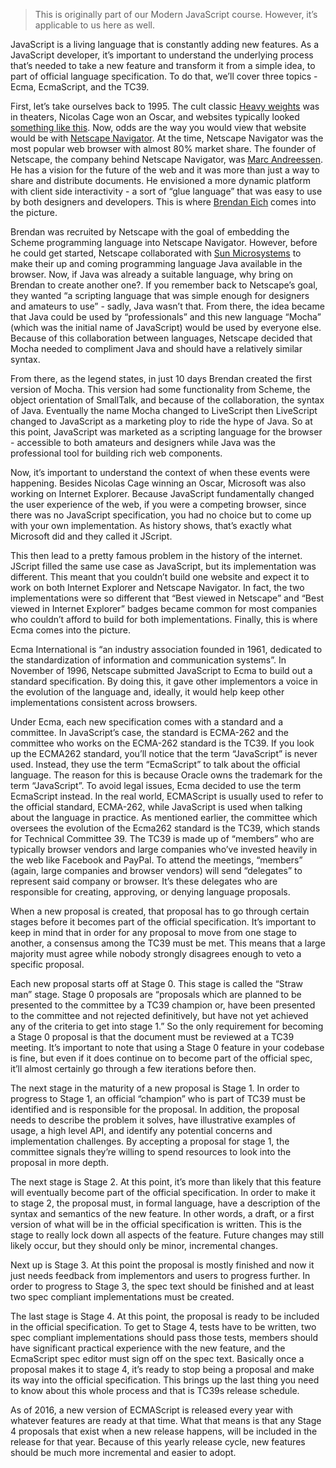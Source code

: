 > This is originally part of our Modern JavaScript course. However, it’s applicable to us here as well.

JavaScript is a living language that is constantly adding new features. As a JavaScript developer, it’s important to understand the underlying process that’s needed to take a new feature and transform it from a simple idea, to part of official language specification. To do that, we’ll cover three topics - Ecma, EcmaScript, and the TC39.

First, let’s take ourselves back to 1995. The cult classic [Heavy weights](https://www.youtube.com/watch?v=uD4GclR6ZEo) was in theaters, Nicolas Cage won an Oscar, and websites typically looked [something like this](http://berkshirehathaway.com/). Now, odds are the way you would view that website would be with [Netscape Navigator](https://en.wikipedia.org/wiki/Netscape_Navigator). At the time, Netscape Navigator was the most popular web browser with almost 80% market share. The founder of Netscape, the company behind Netscape Navigator, was [Marc Andreessen](https://twitter.com/pmarca). He has a vision for the future of the web and it was more than just a way to share and distribute documents. He envisioned a more dynamic platform with client side interactivity - a sort of “glue language” that was easy to use by both designers and developers. This is where [Brendan Eich](https://twitter.com/BrendanEich) comes into the picture.

Brendan was recruited by Netscape with the goal of embedding the Scheme programming language into Netscape Navigator. However, before he could get started, Netscape collaborated with [Sun Microsystems](https://en.wikipedia.org/wiki/Sun_Microsystems) to make their up and coming programming language Java available in the browser. Now, if Java was already a suitable language, why bring on Brendan to create another one?. If you remember back to Netscape’s goal, they wanted “a scripting language that was simple enough for designers and amateurs to use” - sadly, Java wasn’t that. From there, the idea became that Java could be used by “professionals” and this new language “Mocha” (which was the initial name of JavaScript) would be used by everyone else. Because of this collaboration between languages, Netscape decided that Mocha needed to compliment Java and should have a relatively similar syntax.

From there, as the legend states, in just 10 days Brendan created the first version of Mocha. This version had some functionality from Scheme, the object orientation of SmallTalk, and because of the collaboration, the syntax of Java. Eventually the name Mocha changed to LiveScript then LiveScript changed to JavaScript as a marketing ploy to ride the hype of Java. So at this point, JavaScript was marketed as a scripting language for the browser - accessible to both amateurs and designers while Java was the professional tool for building rich web components.

Now, it’s important to understand the context of when these events were happening. Besides Nicolas Cage winning an Oscar, Microsoft was also working on Internet Explorer. Because JavaScript fundamentally changed the user experience of the web, if you were a competing browser, since there was no JavaScript specification, you had no choice but to come up with your own implementation. As history shows, that’s exactly what Microsoft did and they called it JScript.

This then lead to a pretty famous problem in the history of the internet. JScript filled the same use case as JavaScript, but its implementation was different. This meant that you couldn’t build one website and expect it to work on both Internet Explorer and Netscape Navigator. In fact, the two implementations were so different that “Best viewed in Netscape” and “Best viewed in Internet Explorer” badges became common for most companies who couldn’t afford to build for both implementations. Finally, this is where Ecma comes into the picture.

Ecma International is “an industry association founded in 1961, dedicated to the standardization of information and communication systems”. In November of 1996, Netscape submitted JavaScript to Ecma to build out a standard specification. By doing this, it gave other implementors a voice in the evolution of the language and, ideally, it would help keep other implementations consistent across browsers.

Under Ecma, each new specification comes with a standard and a committee. In JavaScript’s case, the standard is ECMA-262 and the committee who works on the ECMA-262 standard is the TC39. If you look up the ECMA262 standard, you’ll notice that the term “JavaScript” is never used. Instead, they use the term “EcmaScript” to talk about the official language. The reason for this is because Oracle owns the trademark for the term “JavaScript”. To avoid legal issues, Ecma decided to use the term EcmaScript instead. In the real world, ECMAScript is usually used to refer to the official standard, ECMA-262, while JavaScript is used when talking about the language in practice. As mentioned earlier, the committee which oversees the evolution of the Ecma262 standard is the TC39, which stands for Technical Committee 39. The TC39 is made up of “members” who are typically browser vendors and large companies who’ve invested heavily in the web like Facebook and PayPal. To attend the meetings, “members” (again, large companies and browser vendors) will send “delegates” to represent said company or browser. It’s these delegates who are responsible for creating, approving, or denying language proposals.

When a new proposal is created, that proposal has to go through certain stages before it becomes part of the official specification. It’s important to keep in mind that in order for any proposal to move from one stage to another, a consensus among the TC39 must be met. This means that a large majority must agree while nobody strongly disagrees enough to veto a specific proposal.

Each new proposal starts off at Stage 0. This stage is called the “Straw man” stage. Stage 0 proposals are “proposals which are planned to be presented to the committee by a TC39 champion or, have been presented to the committee and not rejected definitively, but have not yet achieved any of the criteria to get into stage 1.” So the only requirement for becoming a Stage 0 proposal is that the document must be reviewed at a TC39 meeting. It’s important to note that using a Stage 0 feature in your codebase is fine, but even if it does continue on to become part of the official spec, it’ll almost certainly go through a few iterations before then.

The next stage in the maturity of a new proposal is Stage 1. In order to progress to Stage 1, an official “champion” who is part of TC39 must be identified and is responsible for the proposal. In addition, the proposal needs to describe the problem it solves, have illustrative examples of usage, a high level API, and identify any potential concerns and implementation challenges. By accepting a proposal for stage 1, the committee signals they’re willing to spend resources to look into the proposal in more depth.

The next stage is Stage 2. At this point, it’s more than likely that this feature will eventually become part of the official specification. In order to make it to stage 2, the proposal must, in formal language, have a description of the syntax and semantics of the new feature. In other words, a draft, or a first version of what will be in the official specification is written. This is the stage to really lock down all aspects of the feature. Future changes may still likely occur, but they should only be minor, incremental changes.

Next up is Stage 3. At this point the proposal is mostly finished and now it just needs feedback from implementors and users to progress further. In order to progress to Stage 3, the spec text should be finished and at least two spec compliant implementations must be created.

The last stage is Stage 4. At this point, the proposal is ready to be included in the official specification. To get to Stage 4, tests have to be written, two spec compliant implementations should pass those tests, members should have significant practical experience with the new feature, and the EcmaScript spec editor must sign off on the spec text. Basically once a proposal makes it to stage 4, it’s ready to stop being a proposal and make its way into the official specification. This brings up the last thing you need to know about this whole process and that is TC39s release schedule.

As of 2016, a new version of ECMAScript is released every year with whatever features are ready at that time. What that means is that any Stage 4 proposals that exist when a new release happens, will be included in the release for that year. Because of this yearly release cycle, new features should be much more incremental and easier to adopt.